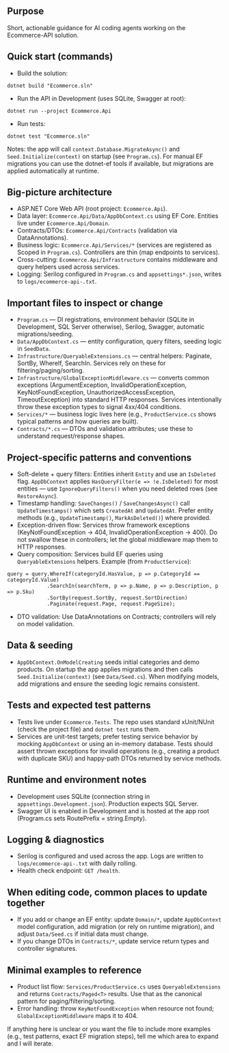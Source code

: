 ## Purpose
Short, actionable guidance for AI coding agents working on the Ecommerce-API solution.

## Quick start (commands)
- Build the solution:

```
dotnet build "Ecommerce.sln"
```

- Run the API in Development (uses SQLite, Swagger at root):

```
dotnet run --project Ecommerce.Api
```

- Run tests:

```
dotnet test "Ecommerce.sln"
```

Notes: the app will call `context.Database.MigrateAsync()` and `Seed.Initialize(context)` on startup (see `Program.cs`). For manual EF migrations you can use the dotnet-ef tools if available, but migrations are applied automatically at runtime.

## Big-picture architecture
- ASP.NET Core Web API (root project: `Ecommerce.Api`).
- Data layer: `Ecommerce.Api/Data/AppDbContext.cs` using EF Core. Entities live under `Ecommerce.Api/Domain`.
- Contracts/DTOs: `Ecommerce.Api/Contracts` (validation via DataAnnotations).
- Business logic: `Ecommerce.Api/Services/*` (services are registered as Scoped in `Program.cs`). Controllers are thin (map endpoints to services).
- Cross-cutting: `Ecommerce.Api/Infrastructure` contains middleware and query helpers used across services.
- Logging: Serilog configured in `Program.cs` and `appsettings*.json`, writes to `logs/ecommerce-api-.txt`.

## Important files to inspect or change
- `Program.cs` — DI registrations, environment behavior (SQLite in Development, SQL Server otherwise), Serilog, Swagger, automatic migrations/seeding.
- `Data/AppDbContext.cs` — entity configuration, query filters, seeding logic in `SeedData`.
- `Infrastructure/QueryableExtensions.cs` — central helpers: Paginate, SortBy, WhereIf, SearchIn. Services rely on these for filtering/paging/sorting.
- `Infrastructure/GlobalExceptionMiddleware.cs` — converts common exceptions (ArgumentException, InvalidOperationException, KeyNotFoundException, UnauthorizedAccessException, TimeoutException) into standard HTTP responses. Services intentionally throw these exception types to signal 4xx/404 conditions.
- `Services/*` — business logic lives here (e.g., `ProductService.cs` shows typical patterns and how queries are built).
- `Contracts/*.cs` — DTOs and validation attributes; use these to understand request/response shapes.

## Project-specific patterns and conventions
- Soft-delete + query filters: Entities inherit `Entity` and use an `IsDeleted` flag. `AppDbContext` applies `HasQueryFilter(e => !e.IsDeleted)` for most entities — use `IgnoreQueryFilters()` when you need deleted rows (see `RestoreAsync`).
- Timestamp handling: `SaveChanges()` / `SaveChangesAsync()` call `UpdateTimestamps()` which sets `CreatedAt` and `UpdatedAt`. Prefer entity methods (e.g., `UpdateTimestamp()`, `MarkAsDeleted()`) where provided.
- Exception-driven flow: Services throw framework exceptions (KeyNotFoundException -> 404, InvalidOperationException -> 400). Do not swallow these in controllers; let the global middleware map them to HTTP responses.
- Query composition: Services build EF queries using `QueryableExtensions` helpers. Example (from `ProductService`):

```
query = query.WhereIf(categoryId.HasValue, p => p.CategoryId == categoryId.Value)
             .SearchIn(searchTerm, p => p.Name, p => p.Description, p => p.Sku)
             .SortBy(request.SortBy, request.SortDirection)
             .Paginate(request.Page, request.PageSize);
```

- DTO validation: Use DataAnnotations on Contracts; controllers will rely on model validation.

## Data & seeding
- `AppDbContext.OnModelCreating` seeds initial categories and demo products. On startup the app applies migrations and then calls `Seed.Initialize(context)` (see `Data/Seed.cs`). When modifying models, add migrations and ensure the seeding logic remains consistent.

## Tests and expected test patterns
- Tests live under `Ecommerce.Tests`. The repo uses standard xUnit/NUnit (check the project file) and `dotnet test` runs them.
- Services are unit-test targets; prefer testing service behavior by mocking `AppDbContext` or using an in-memory database. Tests should assert thrown exceptions for invalid operations (e.g., creating a product with duplicate SKU) and happy-path DTOs returned by service methods.

## Runtime and environment notes
- Development uses SQLite (connection string in `appsettings.Development.json`). Production expects SQL Server.
- Swagger UI is enabled in Development and is hosted at the app root (Program.cs sets RoutePrefix = string.Empty).

## Logging & diagnostics
- Serilog is configured and used across the app. Logs are written to `logs/ecommerce-api-.txt` with daily rolling.
- Health check endpoint: `GET /health`.

## When editing code, common places to update together
- If you add or change an EF entity: update `Domain/*`, update `AppDbContext` model configuration, add migration (or rely on runtime migration), and adjust `Data/Seed.cs` if initial data must change.
- If you change DTOs in `Contracts/*`, update service return types and controller signatures.

## Minimal examples to reference
- Product list flow: `Services/ProductService.cs` uses `QueryableExtensions` and returns `Contracts/Paged<T>` results. Use that as the canonical pattern for paging/filtering/sorting.
- Error handling: throw `KeyNotFoundException` when resource not found; `GlobalExceptionMiddleware` maps it to 404.

If anything here is unclear or you want the file to include more examples (e.g., test patterns, exact EF migration steps), tell me which area to expand and I will iterate.
